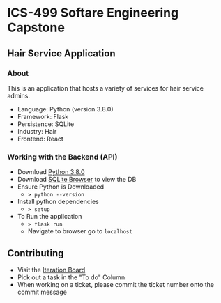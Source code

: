 # ICS-499 Softare Engineering Capstone
## Hair Service Application
### About
This is an application that hosts a variety of services for hair service admins.
- Language: Python (version 3.8.0)
- Framework: Flask
- Persistence: SQLite
- Industry: Hair
- Frontend: React

### Working with the Backend (API)
- Download [Python 3.8.0](https://www.python.org/downloads/release/python-380/)
- Download [SQLite Browser](https://sqlitebrowser.org/dl/) to view the DB
- Ensure Python is Downloaded
  - `> python --version`
- Install python dependencies
  - `> setup`
- To Run the application
  - `> flask run`
  - Navigate to browser go to `localhost`

## Contributing
- Visit the [Iteration Board](https://github.com/ics499-capstone/hair-service-scheduler/projects/1)
- Pick out a task in the "To do" Column
- When working on a ticket, please commit the ticket number onto the commit message